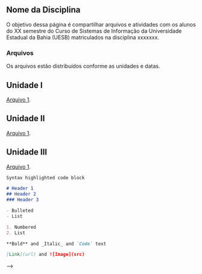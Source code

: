 ## Nome da Disciplina

O objetivo dessa página é compartilhar arquivos e atividades com os alunos do XX semestre do Curso de Sistemas de Informação da Universidade Estadual da Bahia (UESB) matriculados na disciplina xxxxxxx.

### Arquivos

Os arquivos estão distribuídos conforme as unidades e datas.

## Unidade I

[Arquivo 1](https://www.4shared.com/web/preview/pdf/kNNGj_tXei?). 

## Unidade II

[Arquivo 1](https://www.4shared.com/web/preview/pdf/kNNGj_tXei?). 

## Unidade III

[Arquivo 1](https://www.4shared.com/web/preview/pdf/kNNGj_tXei?). 


<!-- colocar links:  [GitHub Flavored Markdown](https://guides.github.com/features/mastering-markdown/).
negrito: **palavra
comentario <!-- e -->

```markdown
Syntax highlighted code block

# Header 1
## Header 2
### Header 3

- Bulleted
- List

1. Numbered
2. List

**Bold** and _Italic_ and `Code` text

[Link](url) and ![Image](src)
```
-->
